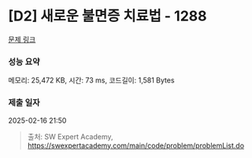 # [D2] 새로운 불면증 치료법 - 1288 

[문제 링크](https://swexpertacademy.com/main/code/problem/problemDetail.do?contestProbId=AV18_yw6I9MCFAZN) 

### 성능 요약

메모리: 25,472 KB, 시간: 73 ms, 코드길이: 1,581 Bytes

### 제출 일자

2025-02-16 21:50



> 출처: SW Expert Academy, https://swexpertacademy.com/main/code/problem/problemList.do